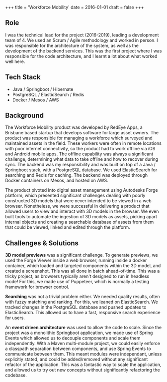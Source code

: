 +++
title = 'Workforce Mobility'
date = 2016-01-01
draft = false
+++

## Role
I was the technical lead for the project (2016-2019), leading a development team of 4. We used an Scrum / Agile 
methodology and worked in person. I was responsible for the architecture of the system, as well as the development of 
the backend services. This was the first project where I was responsible for the code architecture, and I learnt a lot
about what worked well here.

## Tech Stack
* Java / Springboot / Hibernate
* PostgreSQL / ElasticSearch / Redis
* Docker / Mesos / AWS

## Background
The Workforce Mobility product was developed by RedEye Apps, a Brisbane based startup that develops software for large
asset owners. The product was responsible for managing a workforce which surveyed and maintained assets in the field.
These workers were often in remote locations with poor internet connectivity, so the product had to work offline via
iOS and Android mobile apps. The offline capability was always a significant challenge, determining what data to take
offline and how to recover during sync. The backend was my responsibility and was built on top of a Java / Springboot
stack, with a PostgreSQL database. We used ElasticSearch for searching and Redis for caching. The backend was deployed
through Docker containers on Mesos, and hosted on AWS.

The product pivoted into digital asset management using Autodesks Forge platform, which presented significant challenges
dealing with poorly constructed 3D models that were never intended to be viewed in a web browser. Nonetheless, we were
successful in delivering a product that allowed users to view and interact with 3D models in the browser. We even built
tools to automate the ingestion of 3D models as assets, picking apart internal objects and creating a searchable database
of assets from them that could be viewed, linked and edited through the platform.

## Challenges & Solutions
**3D model previews** was a significant challenge. To generate previews, we used the Forge Viewer inside a web browser,
running inside a docker container, which loaded and targeted components within the 3D model, and created a screenshot.
This was all done in batch ahead-of-time. This was a tricky project, as browsers typically aren't designed to run in
headless mode! For this, we made use of Puppeteer, which is normally a testing framework for browser control.

**Searching** was not a trivial problem either. We needed quality results, often with fuzzy matching and ranking. For
this, we leaned on ElasticSearch. We tracked changes in the PostgreSQL database and pushed updates to ElasticSearch.
This allowed us to have a fast, responsive search experience for users.

An **event driven architecture** was used to allow the code to scale. Since the project was a monolithic Springboot
application, we made use of Spring Events which allowed us to decouple components and scale them independently. With
a Maven multi-module project, we could easily enforce a classpath separation between components, and use Spring Events
to communicate between them. This meant modules were independant, unless explicitly stated, and could be added/removed
without any significant refactor of the application. This was a fantastic way to scale the application, and allowed us
to try out new concepts without significantly refactoring the codebase.

